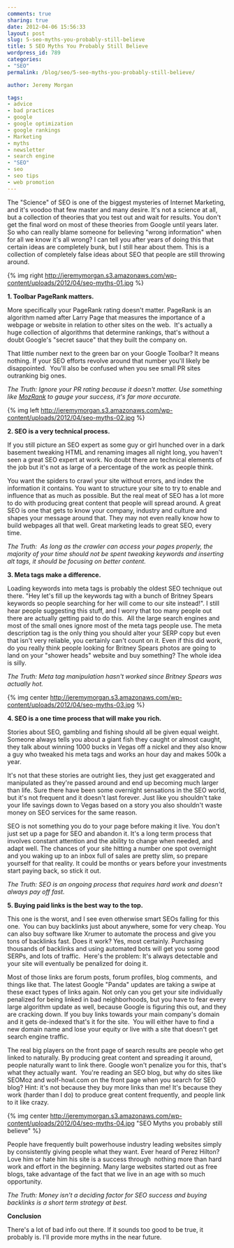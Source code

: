 ```yaml
---
comments: true
sharing: true
date: 2012-04-06 15:56:33
layout: post
slug: 5-seo-myths-you-probably-still-believe
title: 5 SEO Myths You Probably Still Believe
wordpress_id: 789
categories:
- "SEO"
permalink: /blog/seo/5-seo-myths-you-probably-still-believe/

author: Jeremy Morgan

tags:
- advice
- bad practices
- google
- google optimization
- google rankings
- Marketing
- myths
- newsletter
- search engine
- "SEO"
- seo
- seo tips
- web promotion
---
```


The "Science" of SEO is one of the biggest mysteries of Internet Marketing, and it's voodoo that few master and many desire. It's not a science at all, but a collection of theories that you test out and wait for results. You don't get the final word on most of these theories from Google until years later. So who can really blame someone for believing "wrong information" when for all we know it's all wrong? I can tell you after years of doing this that certain ideas are completely bunk, but I still hear about them. This is a collection of completely false ideas about SEO that people are still throwing around.

{% img right http://jeremymorgan.s3.amazonaws.com/wp-content/uploads/2012/04/seo-myths-01.jpg %}

**1. Toolbar PageRank matters.**

More specifically your PageRank rating doesn't matter. PageRank is an algorithm named after Larry Page that measures the importance of a webpage or website in relation to other sites on the web.  It's actually a huge collection of algorithms that determine rankings, that's without a doubt Google's "secret sauce" that they built the company on.

That little number next to the green bar on your Google Toolbar? It means nothing. If your SEO efforts revolve around that number you'll likely be disappointed.  You'll also be confused when you see small PR sites outranking big ones.

_The Truth: Ignore your PR rating because it doesn't matter. Use something like [MozRank](http://www.seomoz.org/learn-seo/mozrank) to gauge your success, it's far more accurate._

{% img left http://jeremymorgan.s3.amazonaws.com/wp-content/uploads/2012/04/seo-myths-02.jpg %}

**2. SEO is a very technical process.**

If you still picture an SEO expert as some guy or girl hunched over in a dark basement tweaking HTML and renaming images all night long, you haven't seen a great SEO expert at work. No doubt there are technical elements of the job but it's not as large of a percentage of the work as people think.

You want the spiders to crawl your site without errors, and index the information it contains. You want to structure your site to try to enable and influence that as much as possible. But the real meat of SEO has a lot more to do with producing great content that people will spread around. A great SEO is one that gets to know your company, industry and culture and shapes your message around that. They may not even really know how to build webpages all that well. Great marketing leads to great SEO, every time.

_The Truth:  As long as the crawler can access your pages properly, the majority of your time should not be spent tweaking keywords and inserting alt tags, it should be focusing on better content._


**3. Meta tags make a difference.**

Loading keywords into meta tags is probably the oldest SEO technique out there. "Hey let's fill up the keywords tag with a bunch of Britney Spears keywords so people searching for her will come to our site instead!". I still hear people suggesting this stuff, and I worry that too many people out there are actually getting paid to do this.  All the large search engines and most of the small ones ignore most of the meta tags people use. The meta description tag is the only thing you should alter your SERP copy but even that isn't very reliable, you certainly can't count on it. Even if this did work, do you really think people looking for Britney Spears photos are going to land on your "shower heads" website and buy something? The whole idea is silly.

_The Truth: Meta tag manipulation hasn't worked since Britney Spears was actually hot._


{% img center http://jeremymorgan.s3.amazonaws.com/wp-content/uploads/2012/04/seo-myths-03.jpg %}

**4. SEO is a one time process that will make you rich.**

Stories about SEO, gambling and fishing should all be given equal weight. Someone always tells you about a giant fish they caught or almost caught, they talk about winning 1000 bucks in Vegas off a nickel and they also know a guy who tweaked his meta tags and works an hour day and makes 500k a year.

It's not that these stories are outright lies, they just get exaggerated and manipulated as they're passed around and end up becoming much larger than life. Sure there have been some overnight sensations in the SEO world, but it's not frequent and it doesn't last forever. Just like you shouldn't take your life savings down to Vegas based on a story you also shouldn't waste money on SEO services for the same reason.

SEO is not something you do to your page before making it live. You don't just set up a page for SEO and abandon it. It's a long term process that involves constant attention and the ability to change when needed, and adapt well. The chances of your site hitting a number one spot overnight and you waking up to an inbox full of sales are pretty slim, so prepare yourself for that reality. It could be months or years before your investments start paying back, so stick it out.

_The Truth: SEO is an ongoing process that requires hard work and doesn't always pay off fast._


**5. Buying paid links is the best way to the top.**

This one is the worst, and I see even otherwise smart SEOs falling for this one.  You can buy backlinks just about anywhere, some for very cheap. You can also buy software like Xrumer to automate the process and give you tons of backlinks fast. Does it work? Yes, most certainly. Purchasing thousands of backlinks and using automated bots will get you some good SERPs, and lots of traffic.  Here's the problem: It's always detectable and your site will eventually be penalized for doing it.

Most of those links are forum posts, forum profiles, blog comments,  and things like that. The latest Google "Panda" updates are taking a swipe at these exact types of links again. Not only can you get your site individually penalized for being linked in bad neighborhoods, but you have to fear every large algorithm update as well, because Google is figuring this out, and they are cracking down. If you buy links towards your main company's domain and it gets de-indexed that's it for the site.  You will either have to find a new domain name and lose your equity or live with a site that doesn't get search engine traffic.

The real big players on the front page of search results are people who get linked to naturally. By producing great content and spreading it around, people naturally want to link there. Google won't penalize you for this, that's what they actually want.  You're reading an SEO blog, but why do sites like SEOMoz and wolf-howl.com on the front page when you search for SEO blog? Hint: it's not because they buy more links than me! It's because they work (harder than I do) to produce great content frequently, and people link to it like crazy.

{% img center http://jeremymorgan.s3.amazonaws.com/wp-content/uploads/2012/04/seo-myths-04.jpg "SEO Myths you probably still believe" %}

People have frequently built powerhouse industry leading websites simply by consistently giving people what they want. Ever heard of Perez Hilton? Love him or hate him his site is a success through  nothing more than hard work and effort in the beginning. Many large websites started out as free blogs, take advantage of the fact that we live in an age with so much opportunity.

_The Truth: Money isn't a deciding factor for SEO success and buying backlinks is a short term strategy at best._


**Conclusion**

There's a lot of bad info out there. If it sounds too good to be true, it probably is. I'll provide more myths in the near future.
